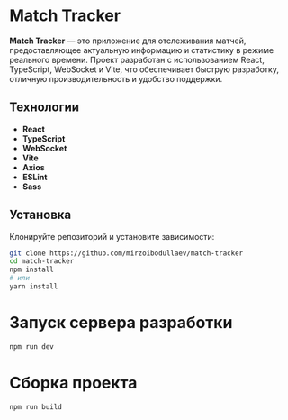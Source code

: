 # Match Tracker

**Match Tracker** — это приложение для отслеживания матчей, предоставляющее актуальную информацию и статистику в режиме реального времени. Проект разработан с использованием React, TypeScript, WebSocket и Vite, что обеспечивает быструю разработку, отличную производительность и удобство поддержки.

## Технологии

-   **React**
-   **TypeScript**
-   **WebSocket**
-   **Vite**
-   **Axios**
-   **ESLint**
-   **Sass**

## Установка

Клонируйте репозиторий и установите зависимости:

```bash
git clone https://github.com/mirzoibodullaev/match-tracker
cd match-tracker
npm install
# или
yarn install
```

# Запуск сервера разработки

```bash
npm run dev
```

# Сборка проекта

```bash
npm run build
```
